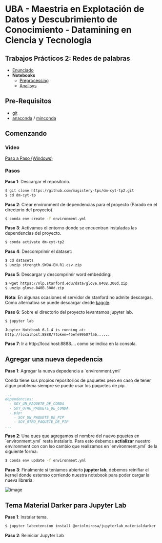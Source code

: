 # UBA - Maestria en Explotación de Datos y Descubrimiento de Conocimiento - Datamining en Ciencia y Tecnologia


## Trabajos Prácticos 2: Redes de palabras

* [Enunciado](https://github.com/magistery-tps/dm-cyt-tp2/blob/main/docs/Enunciado.pdf)
* **Notebooks**
    * [Preprocessing](https://github.com/magistery-tps/dm-cyt-tp2/blob/main/notebooks/preprocessing.ipynb) 
    * [Analisys](https://github.com/magistery-tps/dm-cyt-tp2/blob/main/notebooks/analisys.ipynb) 

## Pre-Requisitos

* [git](https://git-scm.com/downloads)
* [anaconda](https://www.anaconda.com/products/individual) / [minconda](https://docs.conda.io/en/latest/miniconda.html)

## Comenzando

### Video

[Paso a Paso (Windows)](https://www.youtube.com/watch?v=O8YXuHNdIIk)

### Pasos

**Paso 1**: Descargar el repositorio.

```bash
$ git clone https://github.com/magistery-tps/dm-cyt-tp2.git
$ cd dm-cyt-tp
```

**Paso 2**: Crear environment de dependencias para el proyecto (Parado en el directorio del proyecto).

```bash
$ conda env create -f environment.yml
```

**Paso 3**: Activamos el entorno donde se encuentran instaladas las dependencias del proyecto.

```bash
$ conda activate dm-cyt-tp2
```

**Paso 4**: Descomprimir el dataset:

```bash
$ cd datasets
$ unzip strength.SWOW-EN.R1.csv.zip
```

**Paso 5**: Descargar y descomprimir word embedding:

```bash
$ wget https://nlp.stanford.edu/data/glove.840B.300d.zip
$ unzip glove.840B.300d.zip
```
**Nota:** En algunas ocasiones el servidor de stanford no admite descargas. Como alternativa se puede  descargar desde [kaggle](https://www.kaggle.com/takuok/glove840b300dtxt).

**Paso 6**: Sobre el directorio del proyecto levantamos jupyter lab.

```bash
$ jupyter lab

Jupyter Notebook 6.1.4 is running at:
http://localhost:8888/?token=45efe99607fa6......
```

**Paso 7**: Ir a http://localhost:8888.... como se indica en la consola.


## Agregar una nueva depedencia

**Paso 1**: Agregar la nueva depedencia a ´environment.yml´

Conda tiene sus propios repositorios de paquetes pero en caso de tener algun problema siempre se puede usar los paquetes de pip.

```yaml
...
dependencies:
  - SOY_UN_PAQUETE_DE_CONDA
  - SOY_OTRO_PAQUETE_DE_CONDA
  - pip:
    - SOY_UN_PAQUETE_DE_PIP
    - SOY_OTRO_PAQUETE_DE_PIP
...
```

**Paso 2**: Una ques que agregamos el nombre del nuevo pquetes en ´environment.yml´ resta instalarlo. Para esto debemos **actializar** nuestro environment con con lso cambio que realizamos en  ´environment.yml´ de la siguiente forma:

```bash
$ conda env update -f environment.yml
```
**Paso 3**: Finalmente si teniamos abierto **jupyter lab**, debemos reinifiar el kernel donde estemso corriendo nuestra notebook para poder cargar la nueva libreria.

![image](https://user-images.githubusercontent.com/962480/145253730-365cb56b-ae26-41b0-a38d-41d505c9ea74.png)


## Tema Material Darker para Jupyter Lab

**Paso 1**: Instalar tema.

```bash
$ jupyter labextension install @oriolmirosa/jupyterlab_materialdarker
```

**Paso 2**: Reiniciar Jupyter Lab

